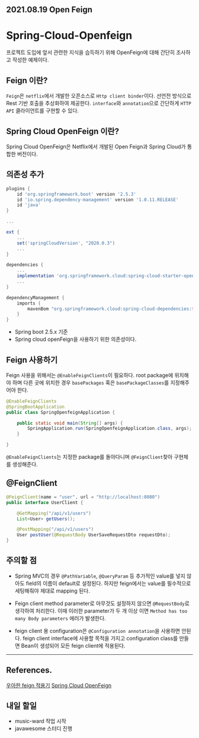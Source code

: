 ## 2021.08.19 Open Feign

# Spring-Cloud-Openfeign

프로젝트 도입에 앞서 관련한 지식을 습득하기 위해 OpenFeign에 대해 간단히 조사하고 작성한 예제이다.

## Feign 이란?

`Feign`은 `netflix`에서 개발한 오픈소스로 `Http client binder`이다. 선언전 방식으로 Rest 기반 호출을 추상화하여 제공한다. `interface`와 `annotation`으로 간단하게 `HTTP API` 클라이언트를 구현할 수 있다.

## Spring Cloud OpenFeign 이란?

Spring Cloud OpenFeign은 Netflix에서 개발된 Open Feign과 Spring Cloud가 통합한 버전이다.

## 의존성 추가

```groovy
plugins {
	id 'org.springframework.boot' version '2.5.3'
	id 'io.spring.dependency-management' version '1.0.11.RELEASE'
	id 'java'
}

...

ext {
    ...
	set('springCloudVersion', "2020.0.3")
    ...
}

dependencies {
    ...
	implementation 'org.springframework.cloud:spring-cloud-starter-openfeign'
    ...
}

dependencyManagement {
	imports {
		mavenBom "org.springframework.cloud:spring-cloud-dependencies:${springCloudVersion}"
	}
}
```

 * Spring boot 2.5.x 기준
 * Spring cloud openFeign을 사용하기 위한 의존성이다.

## Feign 사용하기

Feign 사용을 위해서는 `@EnableFeignClients`이 필요하다. root package에 위치해야 하며 다른 곳에 위치한 경우 `basePackages` 혹은 `basePackageClasses`를 지정해주어야 한다.

```java
@EnableFeignClients
@SpringBootApplication
public class SpringOpenfeignApplication {

    public static void main(String[] args) {
        SpringApplication.run(SpringOpenfeignApplication.class, args);
    }

}
```

`@EnableFeignClients`는 지정한 package를 돌아다니며 `@FeignClient`찾아 구현체를 생성해준다.

## @FeignClient

```java
@FeignClient(name = "user", url = "http://localhost:8080")
public interface UserClient {

    @GetMapping("/api/v1/users")
    List<User> getUsers();

    @PostMapping("/api/v1/users")
    User postUser(@RequestBody UserSaveRequestDto requestDto);
}
```

## 주의할 점

* Spring MVC의 경우 `@PathVariable`, `@QueryParam` 등 추가적인 value를 넣지 않아도 field의 이름이 default로 설정된다. 하지만 feign에서는 value를 필수적으로 세팅해줘야 제대로 mapping 된다.

* Feign client method parameter로 아무것도 설정하지 않으면 `@RequestBody`로 생각하여 처리한다. 이때 이러한 parameter가 두 개 이상 이면  `Method has too many Body parameters` 에러가 발생한다.

* feign client 용 configuration은 `@Configuration annotation`을 사용하면 안된다. feign client interface에 사용할 목적을 가지고 configuration class를 만들면 Bean이 생성되어 모든 feign client에 적용된다.

---

## References.

[우아한 feign 적용기](https://techblog.woowahan.com/2630/)
[Spring Cloud OpenFeign](https://cloud.spring.io/spring-cloud-static/spring-cloud-openfeign/2.1.0.RELEASE/single/spring-cloud-openfeign.html)

## 내일 할일
 - music-ward 작업 시작
 - javawesome 스터디 진행
